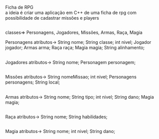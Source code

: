 Ficha de RPG <br>
a ideia é criar uma aplicação em C++ de uma ficha de rpg com possibilidade de cadastrar missões e players

##

classes=> Personagens, Jogadores, Missões, Armas, Raça, Magia

Personagens
atributos->
String nome;
String classe;
int nivel;
Jogador jogador;
Armas arma;
Raça raça;
Magia magia;
String alinhamento;

##

Jogadores
atributos->
String nome;
Personagem personagem;

##

Missões
atributos->
String nomeMissao;
int nivel;
Personagens personagens;
String local;

##

Armas
atributos->
String nome;
String tipo;
int nivel;
String dano;
Magia magia;

##

Raça
atributos->
String nome;
String habilidades;

##

Magia
atributos->
String nome;
int nivel;
String dano;
